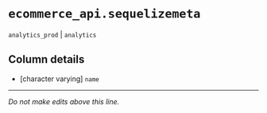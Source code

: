 # `ecommerce_api.sequelizemeta`
`analytics_prod` | `analytics`

## Column details
* [character varying] `name`

-------------------------------------------------------------------------------
*Do not make edits above this line.*
